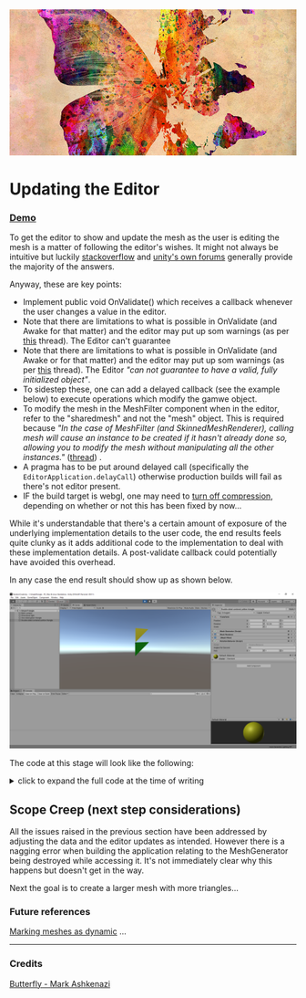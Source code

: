 
<img src="Images/mark-ashkenazi-butterfly.png" style="object-fit:cover" width="100%" height="256px"/>


Updating the Editor 
=====================================

### [Demo](Doc/Html/TwoTriangles/index.html)

To get the editor to show and update the mesh as the user is editing the mesh is a matter of following the editor's wishes. It might not always be intuitive but luckily [stackoverflow](https://www.stackoverflow.com) and [unity's own forums](https://forum.unity.com/) generally provide the majority of the answers. 

Anyway, these are key points:

* Implement public void OnValidate() which receives a callback whenever the user changes a value in the editor.
* Note that there are limitations to what is possible in OnValidate (and Awake for that matter) and the editor may put up som  warnings (as per [this](https://forum.unity.com/threads/sendmessage-cannot-be-called-during-awake-checkconsistency-or-onvalidate.428580/) thread). The Editor can't guarantee 
* Note that there are limitations to what is possible in OnValidate (and Awake or  for that matter) and the editor may put up som  warnings (as per [this](https://forum.unity.com/threads/sendmessage-cannot-be-called-during-awake-checkconsistency-or-onvalidate.428580/) thread). The Editor _"can not guarantee to have a valid, fully initialized object"_. 
* To sidestep these, one can add a delayed callback (see the example below) to execute operations which modify the gamwe object.
* To modify the mesh in the MeshFilter component when in the editor, refer to the "sharedmesh" and not the "mesh" object. This is required because _"In the case of MeshFilter (and SkinnedMeshRenderer), calling mesh will cause an instance to be created if it hasn't already done so, allowing you to modify the mesh without manipulating all the other instances."_ ([thread](https://answers.unity.com/questions/63313/difference-between-sharedmesh-and-mesh.html)) .
* A pragma has to be put around delayed call (specifically the `EditorApplication.delayCall`) otherwise production builds will fail as there's not editor present. 
* IF the build target is webgl, one may need to [turn off compression](https://forum.unity.com/threads/solved-unity-2020-webgl-doesnt-work-uncaught-syntaxerror-invalid-or-unexpected-token.872581/), depending on whether or not this has been fixed by now...  

While it's understandable that there's a certain amount of exposure of the underlying implementation details to the user code, the end results feels quite clunky as it adds additional code to the implementation to deal with these implementation details. A post-validate callback could potentially have avoided this overhead. 

In any case the end result should show up as shown below. 

<center>
    <img src="Images/TwoSimpleMeshTriangles.png" alt="Two simple runtime generated triangle" width="640"/>
</center>
    
The code at this stage will look like the following:

<details>
  <summary> click to expand the full code at the time of writing </summary>
  
  ```csharp
using UnityEngine;
using UnityEditor;

using gg.core.util;

/// <summary>
/// Generates a mesh based off a MeshDefinition, Color and Material
/// </summary>
public class MeshGenerator : MonoBehaviour
{
    /// <summary>
    /// Contains all spatial properties of a mesh (and uvs)
    /// </summary>
    public MeshDefinition _meshDefinition;

    /// <summary>
    /// Material applied to the generated mesh
    /// </summary>
    public Material _meshMaterial;

    /// <summary>
    /// Color applied to the mesh
    /// </summary>
    public Color _meshColor = Color.yellow;

    /// <summary>
    /// Resolved or generated mesh filter
    /// </summary>
    private MeshFilter _meshFilter;

    /// <summary>
    /// Resolved or generated mesh renderer
    /// </summary>
    private MeshRenderer _meshRenderer;

    /// <summary>
    /// Tries to generate a mesh when awoken
    /// </summary>
    public void Awake()
    {
        // Need a delay call because of Unity-implementation reasons 
#if UNITY_EDITOR
        EditorApplication.delayCall += () =>
#endif
        {

            // if the user defined a mesh, update or create it 
            if (_meshDefinition != null && _meshDefinition.IsValid())
            {
                CreateMesh();
            }
        };
    }

    /// <summary>
    /// Create a mesh and all the dependencies (ie components needed to display the mesh)
    /// </summary>
    public void CreateMesh()
    {
        // check dependencies, create them if necessary
        _meshFilter = GetComponent<MeshFilter>();
        _meshRenderer = GetComponent<MeshRenderer>();

        if (_meshRenderer == null)
        {
            _meshRenderer = gameObject.AddComponent<MeshRenderer>();
        }

        if (_meshFilter == null)
        {
            _meshFilter = gameObject.AddComponent<MeshFilter>();
        }

        if (_meshMaterial != null)
        {
            var polyMaterial = new Material(_meshMaterial);
            polyMaterial.color = _meshColor;

            // check if in editor mode or in game mode, we need different materials (and meshes) otherwise we get warnings
            // from the editor
            if (Application.isPlaying)
            {
                _meshRenderer.material = polyMaterial;
            }
            else
            {
                _meshRenderer.sharedMaterial = polyMaterial;
            }
        }

        var mesh = new Mesh();
        
        if (Application.isPlaying)
        {     
            _meshFilter.mesh = mesh;
        }
        else
        {
            _meshFilter.sharedMesh = mesh;
        }

        UpdateMeshDefinition(mesh, _meshDefinition);
    }

    /// <summary>
    /// Called if a new mesh definition is available
    /// </summary>
    public void UpdateMesh()
    {
        Contract.Requires(_meshFilter != null && _meshRenderer != null);

        var mesh = Application.isPlaying ? _meshFilter.mesh : _meshFilter.sharedMesh;
    
        mesh.Clear();

        // check if in editor mode or in game mode, we need to assign different materials and meshes otherwise we get warnings
        // from the editor
        if (Application.isPlaying)
        {
            UpdateMaterial(_meshRenderer, _meshMaterial, _meshColor);
        }
        else
        {
           UpdateSharedMaterial(_meshRenderer, _meshMaterial, _meshColor);
        }

        UpdateMeshDefinition(mesh, _meshDefinition);
    }

    /// <summary>
    /// Callback from the editor something has changed
    /// </summary>
    public void OnValidate()
    {
        // Need a delay call because of Unity-implementation reasons 
#if UNITY_EDITOR
        EditorApplication.delayCall += () =>
#endif
        {
            // if the user defined a mesh, update or create it 
            if (_meshDefinition != null && _meshDefinition.IsValid())
            {
                if (_meshFilter == null || _meshRenderer == null)
                {
                    CreateMesh();
                }
                else
                {
                    UpdateMesh();
                }
            }
        };
    }

    private void UpdateMaterial(MeshRenderer meshRenderer, Material meshMaterial, Color meshColor)
    {
        // is mesh material different from the current material and is it defined? 
        if (meshRenderer.material != meshMaterial && meshMaterial != null)
        {
            var polyMaterial = new Material(meshMaterial);
            polyMaterial.color = meshColor;
            meshRenderer.material = polyMaterial;
        }
        // material defined and mesh material is different
        else if (meshRenderer.material != meshMaterial && meshMaterial == null)
        {
            meshRenderer.material = null;
        }
        else if (meshRenderer.material == meshMaterial && meshMaterial != null)
        {
            meshRenderer.material.color = meshColor;
        }
    }

    private void UpdateSharedMaterial(MeshRenderer meshRenderer, Material meshMaterial, Color meshColor)
    {
        // is mesh material different from the current material and is it defined? 
        if (meshRenderer.sharedMaterial != meshMaterial && meshMaterial != null)
        {
            var polyMaterial = new Material(meshMaterial);
            polyMaterial.color = meshColor;
            meshRenderer.sharedMaterial = polyMaterial;
        }
        // material defined and mesh material is different
        else if (meshRenderer.sharedMaterial != meshMaterial && meshMaterial == null)
        {
            meshRenderer.sharedMaterial = null;
        }
        else if (meshRenderer.sharedMaterial == meshMaterial && meshMaterial != null)
        {
            meshRenderer.sharedMaterial.color = meshColor;
        }
    }

    /// <summary>
    /// Set all the properties (verts, uvs, tris) of the mesh and recalculate all relevant settings (normals, bounds, tangents)
    /// </summary>
    /// <param name="mesh"></param>
    /// <param name="definition"></param>
    private void UpdateMeshDefinition(Mesh mesh, MeshDefinition definition)
    {
        mesh.vertices = definition._vertices;
        mesh.uv = definition._uv;
        mesh.triangles = definition._triangles;

        mesh.RecalculateNormals();
        mesh.RecalculateBounds();
        mesh.RecalculateTangents();
    }
}
```
 </details>

## Scope Creep (next step considerations)

All the issues raised in the previous section have been addressed by adjusting the data and the editor updates as intended. However there is a nagging error when building the application relating to the MeshGenerator being destroyed while accessing it. It's not immediately clear why this happens but doesn't get in the way.

Next the goal is to create a larger mesh with more triangles...

### Future references

[Marking meshes as dynamic](https://docs.unity3d.com/ScriptReference/Mesh.MarkDynamic.html) ... 

--- 

### Credits

[Butterfly - Mark Ashkenazi](https://mark-ashkenazi.pixels.com/featured/butterfly-world-map-mark-ashkenazi.html)
